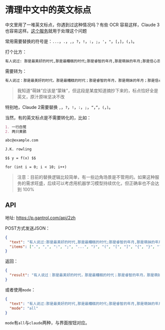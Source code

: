 # 清理中文中的英文标点

中文里用了一堆英文标点，你遇到过这种情况吗？有些 OCR 容易这样，Claude 3 也容易这样。[这个服务](https://p.gantrol.com)就用于处理这个问题

常用需要替换的符号是：`...`，`.`，`,`，`?`，`!`，`:`，`;`，`'`，`"`，`[`，`]`，`(`，`)`。

打个比方：

```markdown
有人说过: 那是最美好的时代,那是最糟糕的时代;那是睿智的年月,那是萌妹的年月;那是信心百倍的时期,那是疑虑重重的时期;那是阳光...
```

需要转为：

```markdown
有人说过：那是最美好的时代，那是最糟糕的时代；那是睿智的年月，那是萌妹的年月；那是信心百倍的时期，那是疑虑重重的时期；那是阳光……
```

> 我知道“萌妹”应该是“蒙昧”，但这段是某度知道摘抄下来的，标点恰好全是英文，原汁原味坚决不改

特别地，Claude 2需要替换 `,`，`?`，`!`，`:`，`;`，`“`，`”`，`(`，`)`。

当然，有的英文标点是不需要转化的，比如：

```markdown
1. 一行白鹭
2. 两只黄鹂

abc@example.com

J.K. rowling

$$ y = f(x) $$

for (int i = 0; i < 10; i++)
```

> 注意：目前的替换逻辑比较简单，有一些边角场景是不管用的。如果这种服务的需求旺盛，后续可以考虑用机器学习模型持续优化，但正确率也不会达到 100%

## API

地址: https://p.gantrol.com/api/2zh

POST方式发送JSON：

```json
{
  "text": "有人说过:那是最美好的时代,那是最糟糕的时代;那是睿智的年月,那是萌妹的年月;那是信心百倍的时期,那是疑虑重重的时期;那是阳光...",
  "items": [".", ",", ":", ";", "...", ")", "(", "[", "]", "{", "}", "?", "!", "-", "\"", "'"]
}
```

返回：

```json
{
  "result": "有人说过：那是最美好的时代，那是最糟糕的时代；那是睿智的年月，那是萌妹的年月；那是信心百倍的时期，那是疑虑重重的时期；那是阳光……"
}
```

或者使用`mode`：

```json
{
  "text": "有人说过:那是最美好的时代,那是最糟糕的时代;那是睿智的年月,那是萌妹的年月;那是信心百倍的时期,那是疑虑重重的时期;那是阳光...",
  "mode": "all"
}
```

`mode`有`all`与`claude`两种，与界面按钮对应。
